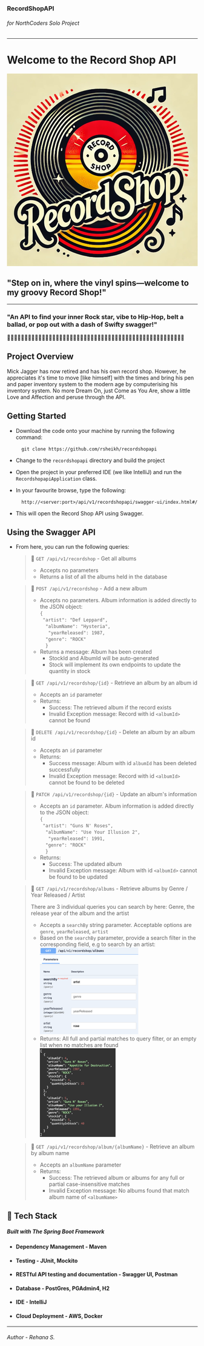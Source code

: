### RecordShopAPI
###### for NorthCoders Solo Project
***

# **Welcome to the Record Shop API**


![alt text](src/main/resources/RecordShopLogo.jpg)

## "Step on in, where the vinyl spins—welcome to my groovy Record Shop!"
***

### "An API to find your inner Rock star, vibe to Hip-Hop, belt a ballad, or pop out with a dash of Swifty swagger!" 

🎤🎤🎤🎤🎤🎤🎤🎤🎤🎤🎤🎤🎤🎤🎤🎤🎤🎤🎤🎤🎤🎤🎤🎤🎤🎤🎤🎤🎤🎤🎤🎤🎤🎤🎤🎤🎤🎤🎤🎤🎤🎤🎤🎤🎤🎤🎤🎤🎤🎤🎤


## Project Overview

Mick Jagger has now retired and has his own record shop. However, he appreciates it's time to move [like himself] with 
the times and bring his pen and paper inventory system to the modern age by computerising his inventory system.
No more Dream On, just Come as You Are, show a little Love and Affection and peruse through the API.

## Getting Started


* Download the code onto your machine by running the following command:
  
        git clone https://github.com/rsheikh/recordshopapi


* Change to the `recordshopapi` directory and build the project


* Open the project in your preferred IDE (we like IntelliJ) and run the `RecordshopapiApplication` class.


* In your favourite browse, type the following:

        http://<server:port>/api/v1/recordshopapi/swagger-ui/index.html#/

* This will open the Record Shop API using Swagger. 


## Using the Swagger API

* From here, you can run the following queries:


   > 🎸 `GET /api/v1/recordshop` - Get all albums
   >
   > - Accepts no parameters
   > - Returns a list of all the albums held in the database


  > 🎸 `POST /api/v1/recordshop` - Add a new album
  >
  > - Accepts no parameters. Album information is added directly to the JSON object: <br/>
      ```{ ```<br/>
      ``` "artist": "Def Leppard",```  <br/>
      ```   "albumName": "Hysteria",  ``` <br/>
      ```    "yearReleased": 1987,  ``` <br/>
      ```   "genre": "ROCK"  ``` <br/>
      ```   } ```
  > - Returns a message: Album has been created
  >   - StockId and AlbumId will be auto-generated
  >   - Stock will implement its own endpoints to update the quantity in stock 


  > 🎸 `GET /api/v1/recordshop/{id}` - Retrieve an album by an album id
  > 
  > - Accepts an `id` parameter
  > - Returns: 
  >   * Success: The retrieved album if the record exists
  >   * Invalid Exception message: Record with id `<albumId>` cannot be found

  > 🎸 `DELETE /api/v1/recordshop/{id}` - Delete an album by an album id
  >
  > - Accepts an `id` parameter
  > - Returns:
  >   * Success message: Album with id `albumId` has been deleted successfully
  >   * Invalid Exception message: Record with id `<albumId>` cannot be found to be deleted

  > 🎸 `PATCH /api/v1/recordshop/{id}` - Update an album's information
  >
  > - Accepts an `id` parameter. Album information is added directly to the JSON object: <br/>
    ```{ ```<br/>
    ``` "artist": "Guns N' Roses",```  <br/>
    ```   "albumName": "Use Your Illusion 2",  ``` <br/>
    ```    "yearReleased": 1991,  ``` <br/>
    ```   "genre": "ROCK"  ``` <br/>
    ```   } ```
  > - Returns:
  >   * Success: The updated album
  >   * Invalid Exception message: Album with id `<albumId>` cannot be found to be updated

  > 🎸 `GET /api/v1/recordshop/albums` - Retrieve albums by Genre / Year Released / Artist
  > 
  > There are 3 individual queries you can search by here: Genre, the release year of the album and the artist
  > - Accepts a `searchBy` string parameter. Acceptable options are `genre`, `yearReleased`, `artist`
  > - Based on the `searchBy` parameter, provide a search filter in the corresponding field, e.g to search by an artist: <br/>
  > <img src =src/main/resources/searchByArtist.png width="260" />  <br/>
  > - Returns: All full and partial matches to query filter, or an empty list when no matches are found
  > <br/><img src =src/main/resources/artistResult.png width="200" />

  
  > 🎸 `GET /api/v1/recordshop/album/{albumName}` - Retrieve an album by album name
  >
  > - Accepts an `albumName` parameter
  > - Returns:
  >   * Success: The retrieved album or albums for any full or partial case-insensitive matches
  >   * Invalid Exception message: No albums found that match album name of `<albumName>`



## 🧰 Tech Stack

##### Built with The Spring Boot Framework

* #### Dependency Management - Maven
* #### Testing - JUnit, Mockito
* #### RESTful API testing and documentation - Swagger UI, Postman
* #### Database - PostGres, PGAdmin4, H2
* #### IDE - IntelliJ
* #### Cloud Deployment - AWS, Docker
---
###### Author - Rehana S.